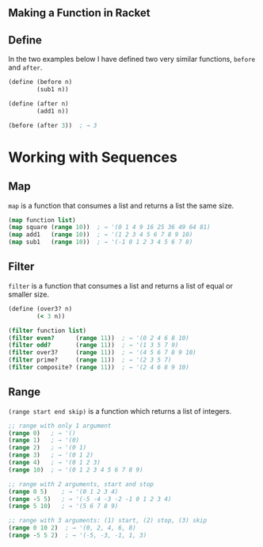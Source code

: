 ## Making a Function in Racket

## Define

In the two examples below I have defined two very similar functions, `before` and `after`.

``` clojure
(define (before n) 
        (sub1 n))

(define (after n) 
        (add1 n))

(before (after 3))  ; → 3
```

# Working with Sequences

## Map

`map` is a function that consumes a list and returns a list the same size.

``` clojure
(map function list)
(map square (range 10))  ; → '(0 1 4 9 16 25 36 49 64 81)
(map add1   (range 10))  ; → '(1 2 3 4 5 6 7 8 9 10)
(map sub1   (range 10))  ; → '(-1 0 1 2 3 4 5 6 7 8)
```

## Filter

`filter` is a function that consumes a list and returns a list of equal or smaller size.

``` clojure
(define (over3? n)
        (< 3 n))

(filter function list)
(filter even?      (range 11))  ; → '(0 2 4 6 8 10)
(filter odd?       (range 11))  ; → '(1 3 5 7 9)
(filter over3?     (range 11))  ; → '(4 5 6 7 8 9 10)
(filter prime?     (range 11))  ; → '(2 3 5 7)
(filter composite? (range 11))  ; → '(2 4 6 8 9 10)
```

## Range

`(range start end skip)` is a function which returns a list of integers.

``` clojure
;; range with only 1 argument
(range 0)   ; → '()
(range 1)   ; → '(0)
(range 2)   ; → '(0 1)
(range 3)   ; → '(0 1 2)
(range 4)   ; → '(0 1 2 3)
(range 10)  ; → '(0 1 2 3 4 5 6 7 8 9)
```

``` clojure
;; range with 2 arguments, start and stop
(range 0 5)    ; → '(0 1 2 3 4)
(range -5 5)   ; → '(-5 -4 -3 -2 -1 0 1 2 3 4)
(range 5 10)   ; → '(5 6 7 8 9)
```

``` clojure
;; range with 3 arguments: (1) start, (2) stop, (3) skip
(range 0 10 2)  ; → '(0, 2, 4, 6, 8)
(range -5 5 2)  ; → '(-5, -3, -1, 1, 3)
```